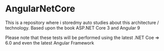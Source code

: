 # AngularNetCore
This is a repository where i storedmy auto studies about this architecture / technology. Based upon the book ASP.NET Core 3 and Angular 9

Please note that these tests will be performed using the latest .NET Coe => 6.0 and even the latest Angular Framework
